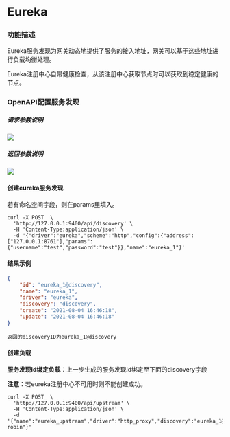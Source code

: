 # Eureka

### 功能描述

Eureka服务发现为网关动态地提供了服务的接入地址，网关可以基于这些地址进行负载均衡处理。

Eureka注册中心自带健康检查，从该注册中心获取节点时可以获取到稳定健康的节点。



### OpenAPI配置服务发现

##### 请求参数说明

![](http://data.eolinker.com/course/NyYRv8h5b5be8cd6313a9ac144e83be49b57b22c0762455.png)



##### 返回参数说明

![](http://data.eolinker.com/course/HPchu7A969ad4eec79c3640ae968686ea270388f1555d70.png)



#### 创建eureka服务发现

若有命名空间字段，则在params里填入。

```shell
curl -X POST  \
  'http://127.0.0.1:9400/api/discovery' \
  -H 'Content-Type:application/json' \
  -d '{"driver":"eureka","scheme":"http","config":{"address":["127.0.0.1:8761"],"params":{"username":"test","password":"test"}},"name":"eureka_1"}'
```



#### 结果示例

```json
{
    "id": "eureka_1@discovery",
    "name": "eureka_1",
    "driver": "eureka",
    "discovery": "discovery",
    "create": "2021-08-04 16:46:18",
    "update": "2021-08-04 16:46:18"
}
```

```
返回的discoveryID为eureka_1@discovery
```



#### 创建负载

**服务发现id绑定负载**：上一步生成的服务发现id绑定至下面的discovery字段

**注意**：若eureka注册中心不可用时则不能创建成功。

```shell
curl -X POST  \
  'http://127.0.0.1:9400/api/upstream' \
  -H 'Content-Type:application/json' \
  -d '{"name":"eureka_upstream","driver":"http_proxy","discovery":"eureka_1@discovery","config":"redis","scheme":"http","type":"round-robin"}'
```





